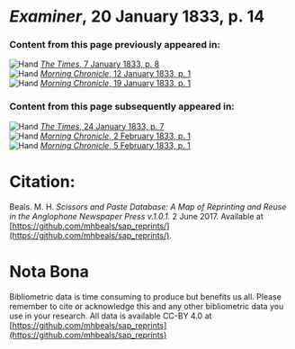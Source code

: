 # *Examiner*, 20 January 1833, p. 14  
  
### Content from this page previously appeared in:  
![Hand](http://scissorsandpaste.net/wp-content/uploads/2017/06/smallhandpointer.png) [*The Times*, 7 January 1833, p. 8](https://mhbeals.github.io/sap_html/The-Times/The-Times-7-January-1833-p-8)  
![Hand](http://scissorsandpaste.net/wp-content/uploads/2017/06/smallhandpointer.png) [*Morning Chronicle*, 12 January 1833, p. 1](https://mhbeals.github.io/sap_html/Morning-Chronicle/Morning-Chronicle-12-January-1833-p-1)  
![Hand](http://scissorsandpaste.net/wp-content/uploads/2017/06/smallhandpointer.png) [*Morning Chronicle*, 19 January 1833, p. 1](https://mhbeals.github.io/sap_html/Morning-Chronicle/Morning-Chronicle-19-January-1833-p-1)  
  
### Content from this page subsequently appeared in:  
![Hand](http://scissorsandpaste.net/wp-content/uploads/2017/06/smallhandpointer.png) [*The Times*, 24 January 1833, p. 7](https://mhbeals.github.io/sap_html/The-Times/The-Times-24-January-1833-p-7)  
![Hand](http://scissorsandpaste.net/wp-content/uploads/2017/06/smallhandpointer.png) [*Morning Chronicle*, 2 February 1833, p. 1](https://mhbeals.github.io/sap_html/Morning-Chronicle/Morning-Chronicle-2-February-1833-p-1)  
![Hand](http://scissorsandpaste.net/wp-content/uploads/2017/06/smallhandpointer.png) [*Morning Chronicle*, 5 February 1833, p. 1](https://mhbeals.github.io/sap_html/Morning-Chronicle/Morning-Chronicle-5-February-1833-p-1)  


# Citation: 

Beals. M. H. *Scissors and Paste Database: A Map of Reprinting and Reuse in the Anglophone Newspaper Press v.1.0.1.* 2 June 2017. Available at [https://github.com/mhbeals/sap_reprints/](https://github.com/mhbeals/sap_reprints/). 

# Nota Bona

Bibliometric data is time consuming to produce but benefits us all. Please remember to cite or acknowledge this and any other bibliometric data you use in your research. All data is available CC-BY 4.0 at [https://github.com/mhbeals/sap_reprints](https://github.com/mhbeals/sap_reprints)